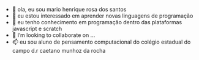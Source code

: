 - 👋 ola, eu sou mario henrique rosa dos santos 
- 👀 eu estou interessado em aprender novas linguagens de programação 
- 🌱 eu tenho conhecimento em programação dentro das plataformas javascript e scratch
- 💞️ I’m looking to collaborate on ...
- 📫 eu sou aluno de pensamento computacional do colégio estadual do campo d.r caetano munhoz da rocha 
<!---
mariohenriquerosadossantos/mariohenriquerosadossantos is a ✨ special ✨ repository because its `README.md` (this file) appears on your GitHub profile.
You can click the Preview link to take a look at your changes.
--->
